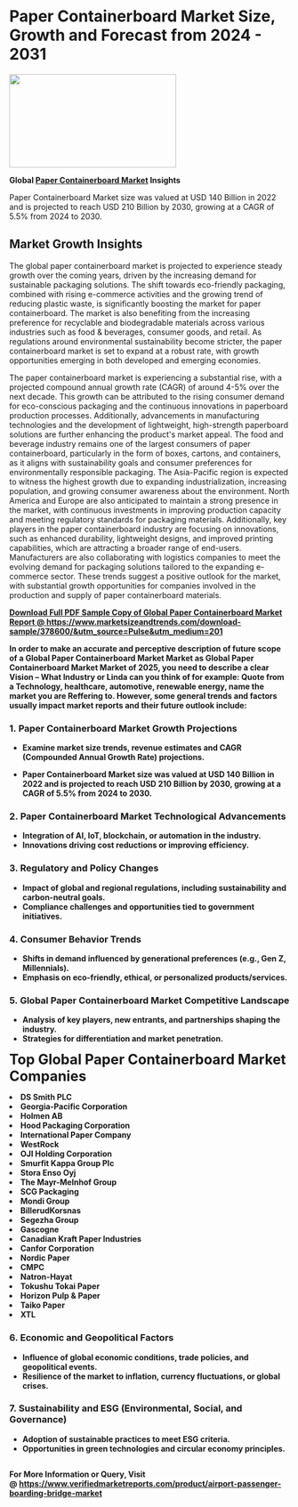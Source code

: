<H1>Paper Containerboard Market Size, Growth and Forecast from 2024 - 2031</H1><img class="aligncenter size-medium wp-image-584254" src="https://thirdeyenews.in/wp-content/uploads/2024/09/Global-Market-Research-300x168.jpeg" alt="" width="300" height="168" /><p><strong>Global&nbsp;<a href="https://www.marketsizeandtrends.com/download-sample/378600/&amp;utm_source=Pulse&amp;utm_medium=201">Paper Containerboard Market</a> Insights</strong></p><p>Paper Containerboard Market size was valued at USD 140 Billion in 2022 and is projected to reach USD 210 Billion by 2030, growing at a CAGR of 5.5% from 2024 to 2030.</p><p><h2>Market Growth Insights</h2> <p>The global paper containerboard market is projected to experience steady growth over the coming years, driven by the increasing demand for sustainable packaging solutions. The shift towards eco-friendly packaging, combined with rising e-commerce activities and the growing trend of reducing plastic waste, is significantly boosting the market for paper containerboard. The market is also benefiting from the increasing preference for recyclable and biodegradable materials across various industries such as food & beverages, consumer goods, and retail. As regulations around environmental sustainability become stricter, the paper containerboard market is set to expand at a robust rate, with growth opportunities emerging in both developed and emerging economies.</p> <p><strong><a href="#"></a></strong></p> <p>The paper containerboard market is experiencing a substantial rise, with a projected compound annual growth rate (CAGR) of around 4-5% over the next decade. This growth can be attributed to the rising consumer demand for eco-conscious packaging and the continuous innovations in paperboard production processes. Additionally, advancements in manufacturing technologies and the development of lightweight, high-strength paperboard solutions are further enhancing the product's market appeal. The food and beverage industry remains one of the largest consumers of paper containerboard, particularly in the form of boxes, cartons, and containers, as it aligns with sustainability goals and consumer preferences for environmentally responsible packaging. The Asia-Pacific region is expected to witness the highest growth due to expanding industrialization, increasing population, and growing consumer awareness about the environment. North America and Europe are also anticipated to maintain a strong presence in the market, with continuous investments in improving production capacity and meeting regulatory standards for packaging materials. Additionally, key players in the paper containerboard industry are focusing on innovations, such as enhanced durability, lightweight designs, and improved printing capabilities, which are attracting a broader range of end-users. Manufacturers are also collaborating with logistics companies to meet the evolving demand for packaging solutions tailored to the expanding e-commerce sector. These trends suggest a positive outlook for the market, with substantial growth opportunities for companies involved in the production and supply of paper containerboard materials.</p> <p><strong><a href="#"></p><p><span class=""><strong>Download Full PDF Sample Copy of Global Paper Containerboard Market Report</strong> @ <a href="https://www.marketsizeandtrends.com/download-sample/378600/&amp;utm_source=Pulse&amp;utm_medium=201" target="_blank">https://www.marketsizeandtrends.com/download-sample/378600/&amp;utm_source=Pulse&amp;utm_medium=201</a></span></p><p>In order to make an accurate and perceptive description of future scope of a Global&nbsp;Paper Containerboard Market Market as Global&nbsp;Paper Containerboard Market Market of 2025, you need to describe a clear Vision &ndash; What Industry or Linda can you think of for example: Quote from a Technology, healthcare, automotive, renewable energy, name the market you are Reffering to. However, some general trends and factors usually impact market reports and their future outlook include:</p><h3>1.&nbsp;<strong>Paper Containerboard Market Growth Projections</strong></h3><ul><li>Examine market size trends, revenue estimates and CAGR (Compounded Annual Growth Rate) projections.</li><li><p>Paper Containerboard Market size was valued at USD 140 Billion in 2022 and is projected to reach USD 210 Billion by 2030, growing at a CAGR of 5.5% from 2024 to 2030.</p></li></ul><h3>2.&nbsp;<strong>Paper Containerboard Market Technological Advancements</strong></h3><ul><li>Integration of AI, IoT, blockchain, or automation in the industry.</li><li>Innovations driving cost reductions or improving efficiency.</li></ul><h3>3.&nbsp;<strong>Regulatory and Policy Changes</strong></h3><ul><li>Impact of global and regional regulations, including sustainability and carbon-neutral goals.</li><li>Compliance challenges and opportunities tied to government initiatives.</li></ul><h3>4.&nbsp;<strong>Consumer Behavior Trends</strong></h3><ul><li>Shifts in demand influenced by generational preferences (e.g., Gen Z, Millennials).</li><li>Emphasis on eco-friendly, ethical, or personalized products/services.</li></ul><h3>5.&nbsp;<strong>Global Paper Containerboard Market Competitive Landscape</strong></h3><ul><li>Analysis of key players, new entrants, and partnerships shaping the industry.</li><li>Strategies for differentiation and market penetration.</li></ul><p data-pm-slice="1 1 []"><span style="color: inherit; font-family: inherit; font-size: 25px;">Top Global Paper Containerboard Market Companies</span></p><div class="" data-test-id=""><p><li>DS Smith PLC</li><li> Georgia-Pacific Corporation</li><li> Holmen AB</li><li> Hood Packaging Corporation</li><li> International Paper Company</li><li> WestRock</li><li> OJI Holding Corporation</li><li> Smurfit Kappa Group Plc</li><li> Stora Enso Oyj</li><li> The Mayr-Melnhof Group</li><li> SCG Packaging</li><li> Mondi Group</li><li> BillerudKorsnas</li><li> Segezha Group</li><li> Gascogne</li><li> Canadian Kraft Paper Industries</li><li> Canfor Corporation</li><li> Nordic Paper</li><li> CMPC</li><li> Natron-Hayat</li><li> Tokushu Tokai Paper</li><li> Horizon Pulp & Paper</li><li> Taiko Paper</li><li> XTL</li></p></div><h3>6.&nbsp;<strong>Economic and Geopolitical Factors</strong></h3><ul><li>Influence of global economic conditions, trade policies, and geopolitical events.</li><li>Resilience of the market to inflation, currency fluctuations, or global crises.</li></ul><h3>7.&nbsp;<strong>Sustainability and ESG (Environmental, Social, and Governance)</strong></h3><ul><li>Adoption of sustainable practices to meet ESG criteria.</li><li>Opportunities in green technologies and circular economy principles.</li></ul><h2><strong style="font-size: 14px;">For More Information or Query, Visit @&nbsp;</strong><a style="background-color: #ffffff; font-size: 14px;" href="https://www.marketsizeandtrends.com/report/paper-containerboard-market/" target="_blank">https://www.verifiedmarketreports.com/product/airport-passenger-boarding-bridge-market</a></h2>
